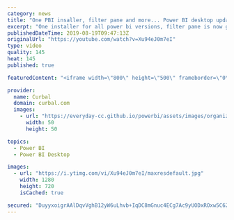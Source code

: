 ```yaml
---
category: news
title: "One PBI insaller, filter pane and more... Power BI desktop update July 2019, August 2019"
excerpt: "One installer for all power bi versions, filter pane is now generally available and more updates  on this power bi desktop update july 2019!!! #curbal #powerweek #powerbi   Here you can download all the pbix files: https://curbal.com/donwload-center  SUBSCRIBE to learn more about Power and Excel BI!"
publishedDateTime: 2019-08-19T09:47:13Z
originalUrl: "https://youtube.com/watch?v=Xu94eJ0m7eI"
type: video
quality: 145
heat: 145
published: true

featuredContent: "<iframe width=\"800\" height=\"500\" frameborder=\"0\" src=\"https://www.youtube.com/embed/Xu94eJ0m7eI\" allow=\"accelerometer; autoplay; encrypted-media; gyroscope; picture-in-picture\" allowfullscreen></iframe>"

provider:
  name: Curbal
  domain: curbal.com
  images:
    - url: "https://everyday-cc.github.io/powerbi/assets/images/organizations/curbal.com-50x50.jpg"
      width: 50
      height: 50

topics:
  - Power BI
  - Power BI Desktop

images:
  - url: "https://i.ytimg.com/vi/Xu94eJ0m7eI/maxresdefault.jpg"
    width: 1280
    height: 720
    isCached: true

secured: "DuyyxoigrAAlDqvVghB12yW6uLhvb+IqDC8mGnuc4ECg7Ac9yUODxROxw5C62zjOSg8sikAG+4UdrudT4XAhq3/Ct5qDLIjkmGdXtCVBC2cep+p/2ftr/OzV5IaPOiD7/GVWaWdlYSAAfbVinr2YUgwlShhuvo1iLVjjba4Q7a57370nb3XZzDFWdEhgkvyK0mY5sr2hIZdRXIIi0LEZDfIhdQ81BKMflIYNqcyPL1zKQO9UAmLAv3L3rUsEkosJ2VYhT+PEu6/exZ87m93cQ+UfFIGD/FFiqj68SM3DVqXzhrfs5wfX508MAPyBDC2OCibahFDSM6OYIUt1vSljxH4LEl37/YV4e7Y1SKqG+Ru16PcH7ob3CJOFia0p4m+CjMQZz4KCXE1ddeLU+xNrmeJINRzxk/bJw9FOR8ya42hAl9quNaehddUvLad6UyB8;P8kxvD2pqb5UHcPQuPrtpg=="
---
```


